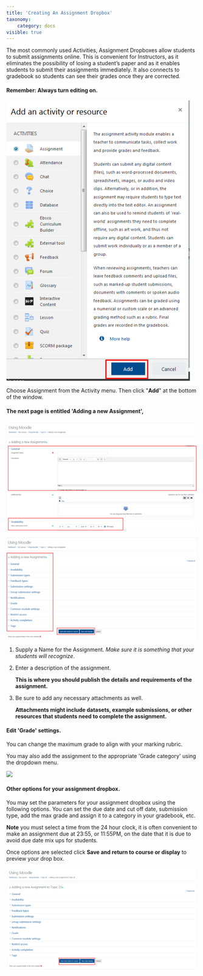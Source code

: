 ```yaml
---
title: 'Creating An Assignment Dropbox'
taxonomy:
    category: docs
visible: true
---
```





The most commonly used Activities, Assignment Dropboxes allow students to submit assignments online. This is convenient for Instructors, as it eliminates the possibility of losing a student’s paper and as it enables students to submit their assignments immediately. It also connects to gradebook so students can see their grades once they are corrected.

#### Remember: Always turn editing on.

![](add-assignment-1.png)

Choose Assignment from the Activity menu. Then click "**Add**" at the bottom of the window.

#### The next page is entitled 'Adding a new Assignment',

![](add-assignment-2.png)

![](add-assignment-3.png)

1. Supply a Name for the Assignment. _Make sure it is something that your students will recognize_.
2. Enter a description of the assignment.

   **This is where you should publish the details and requirements of the assignment.**

3. Be sure to add any necessary attachments as well.

   **Attachments might include datasets, example submissions, or other resources that students need to complete the assignment.**

#### Edit 'Grade' settings.

You can change the maximum grade to align with your marking rubric.

You may also add the assignment to the appropriate 'Grade category' using the dropdown menu.

![](add-assignment-4.png)

#### Other options for your assignment dropbox.

You may set the parameters for your assignment dropbox using the following options. You can set the due date and cut off date, submission type, add the max grade and assign it to a category in your gradebook, etc.

**Note** you must select a time from the 24 hour clock, it is often convenient to make an assignment due at 23:55, or 11:55PM, on the date that it is due to avoid due date mix ups for students.

Once options are selected click **Save and return to course or display** to preview your drop box.

![](add-assignment-5.png)
